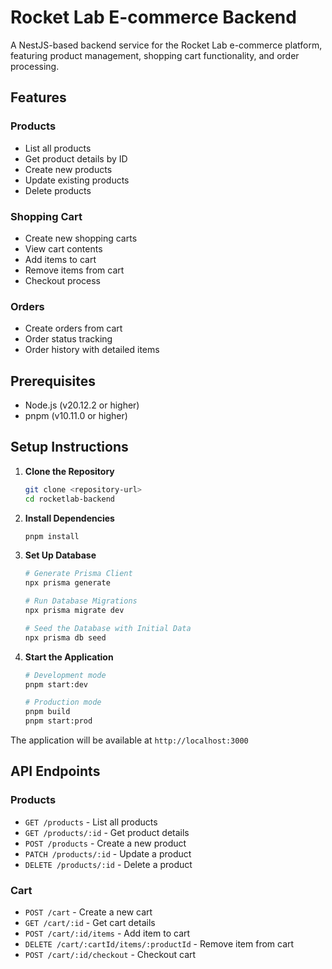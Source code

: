 # Rocket Lab E-commerce Backend

A NestJS-based backend service for the Rocket Lab e-commerce platform, featuring product management, shopping cart functionality, and order processing.

## Features

### Products
- List all products
- Get product details by ID
- Create new products
- Update existing products
- Delete products

### Shopping Cart
- Create new shopping carts
- View cart contents
- Add items to cart
- Remove items from cart
- Checkout process

### Orders
- Create orders from cart
- Order status tracking
- Order history with detailed items

## Prerequisites

- Node.js (v20.12.2 or higher)
- pnpm (v10.11.0 or higher)

## Setup Instructions

1. **Clone the Repository**
   ```bash
   git clone <repository-url>
   cd rocketlab-backend
   ```

2. **Install Dependencies**
   ```bash
   pnpm install
   ```

3. **Set Up Database**
   ```bash
   # Generate Prisma Client
   npx prisma generate

   # Run Database Migrations
   npx prisma migrate dev

   # Seed the Database with Initial Data
   npx prisma db seed
   ```

4. **Start the Application**
   ```bash
   # Development mode
   pnpm start:dev

   # Production mode
   pnpm build
   pnpm start:prod
   ```

The application will be available at `http://localhost:3000`

## API Endpoints

### Products
- `GET /products` - List all products
- `GET /products/:id` - Get product details
- `POST /products` - Create a new product
- `PATCH /products/:id` - Update a product
- `DELETE /products/:id` - Delete a product

### Cart
- `POST /cart` - Create a new cart
- `GET /cart/:id` - Get cart details
- `POST /cart/:id/items` - Add item to cart
- `DELETE /cart/:cartId/items/:productId` - Remove item from cart
- `POST /cart/:id/checkout` - Checkout cart